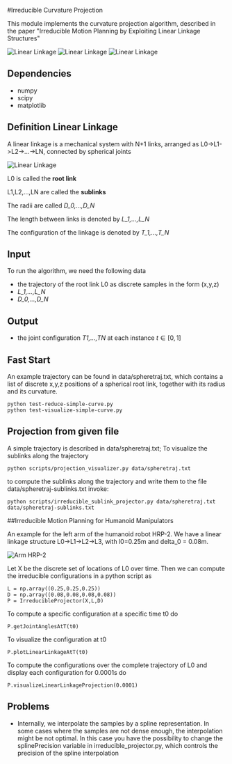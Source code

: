 #Irreducible Curvature Projection

This module implements the curvature projection algorithm, described in the paper "Irreducible Motion
Planning by Exploiting Linear Linkage Structures"

![Linear Linkage](https://github.com/orthez/irreducible-curvature-projection/raw/master/images/snake.png "Curvature Projection") 
![Linear Linkage](https://github.com/orthez/irreducible-curvature-projection/raw/master/images/swimming_snake.png "Curvature Projection") 
![Linear Linkage](https://github.com/orthez/irreducible-curvature-projection/raw/master/images/hrp2.png "Curvature Projection") 

## Dependencies

 * numpy
 * scipy
 * matplotlib

## Definition Linear Linkage

A linear linkage is a mechanical system with N+1 links, arranged as
L0->L1->L2->...->LN, connected by spherical joints

![Linear Linkage](https://github.com/orthez/irreducible-curvature-projection/raw/master/images/hierarchy-chain.png "Linear Linkage")

L0 is called the **root link**

L1,L2,...,LN are called the **sublinks**

The radii are called *D_0,...,D_N*

The length between links is denoted by *L_1,...,L_N*

The configuration of the linkage is denoted by *T_1,...,T_N*

## Input

To run the algorithm, we need the following data

 * the trajectory of the root link L0 as discrete samples in the form (x,y,z)
 * *L_1,...,L_N*
 * *D_0,...,D_N*

## Output

 * the joint configuration *T1,...,TN* at each instance $t \in [0,1]$

## Fast Start

An example trajectory can be found in data/spheretraj.txt, which contains a list
of discrete x,y,z positions of a spherical root link, together with its radius
and its curvature. 

    python test-reduce-simple-curve.py
    python test-visualize-simple-curve.py


## Projection from given file

A simple trajectory is described in data/spheretraj.txt; To visualize the sublinks along the trajectory
    
    python scripts/projection_visualizer.py data/spheretraj.txt
    
to compute the sublinks along the trajectory and write them to the file data/spheretraj-sublinks.txt invoke:

    python scripts/irreducible_sublink_projector.py data/spheretraj.txt data/spheretraj-sublinks.txt
    
##Irreducible Motion Planning for Humanoid Manipulators

An example for the left arm of the humanoid robot HRP-2. We have a linear
linkage structure L0->L1->L2->L3, with l0=0.25m and delta_0 = 0.08m. 

![Arm HRP-2](https://github.com/orthez/irreducible-curvature-projection/raw/master/images/arm_linear_linkage.png "Arm as Linear Linkage")

Let X be the discrete set of locations of L0 over time. Then we can compute the
irreducible configurations in a python script as

    L = np.array((0.25,0.25,0.25))
    D = np.array((0.08,0.08,0.08,0.08))
    P = IrreducibleProjector(X,L,D)
    
To compute a specific configuration at a specific time t0 do

    P.getJointAnglesAtT(t0)
    
To visualize the configuration at t0

    P.plotLinearLinkageAtT(t0)
    
To compute the configurations over the complete trajectory of L0 and display each configuration for 0.0001s do

    P.visualizeLinearLinkageProjection(0.0001)

## Problems

  * Internally, we interpolate the samples by a spline representation. In some cases where the samples are not dense enough, the interpolation might be not optimal. In this case you have the possibility to change the splinePrecision variable in irreducible_projector.py, which controls the precision of the spline interpolation

